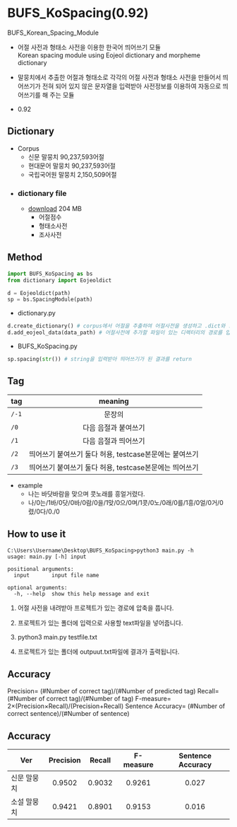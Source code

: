 # BUFS_KoSpacing(0.92)
BUFS_Korean_Spacing_Module  

* 어절 사전과 형태소 사전을 이용한 한국어 띄어쓰기 모듈  
Korean spacing module using Eojeol dictionary and morpheme dictionary  

* 말뭉치에서 추출한 어절과 형태소로 각각의 어절 사전과 형태소 사전을 만들어서 띄어쓰기가 전혀 되어 있지 않은 문자열을 입력받아 사전정보를 이용하여 자동으로 띄어쓰기를 해 주는 모듈

* 0.92 

## Dictionary
+ Corpus
  * 신문 말뭉치 90,237,593어절
  * 현대문어 말뭉치 90,237,593어절
  * 국립국어원 말뭉치 2,150,509어절
+ ### dictionary file
  * [download](https://drive.google.com/open?id=19xpts0_7yF6IucWQtrW9280W7YB61wWV) 204 MB
    - 어절점수
    - 형태소사전
    - 조사사전
    
## Method
```python
import BUFS_KoSpacing as bs
from dictionary import Eojeoldict

d = Eojeoldict(path)
sp = bs.SpacingModule(path)
```
* dictionary.py
```python
d.create_dictionary() # corpus에서 어절을 추출하여 어절사전을 생성하고 .dict와 .txt형태로 저장
d.add_eojeol_data(data_path) # 어절사전에 추가할 파일이 있는 디렉터리의 경로를 입력받아 어절사전에 추가
```
* BUFS_KoSpacing.py
```python
sp.spacing(str()) # string을 입력받아 띄어쓰기가 된 결과를 return
```

## Tag
| tag | meaning |
|---|:---:|
| `/-1` | 문장의 |
| `/0` | 다음 음절과 붙여쓰기 |
| `/1` | 다음 음절과 띄어쓰기 |
| `/2` | 띄어쓰기 붙여쓰기 둘다 허용, testcase본문에는 붙여쓰기 |
| `/3` | 띄어쓰기 붙여쓰기 둘다 허용, testcase본문에는 띄어쓰기 |
* example
  - 나는 바닷바람을 맞으며 콧노래를 흥얼거렸다. 
  - 나/0는/1바/0닷/0바/0람/0을/1맞/0으/0며/1콧/0노/0래/0를/1흥/0얼/0거/0렸/0다/0./0 

## How to use it

```
C:\Users\Username\Desktop\BUFS_KoSpacing>python3 main.py -h
usage: main.py [-h] input

positional arguments:
  input       input file name

optional arguments:
  -h, --help  show this help message and exit
```

1. 어절 사전을 내려받아 프로젝트가 있는 경로에 압축을 풉니다.

1. 프로젝트가 있는 폴더에 입력으로 사용할 text파일을 넣어줍니다.

1. python3 main.py testfile.txt

1. 프로젝트가 있는 폴더에 outpuut.txt파일에 결과가 출력됩니다.

## Accuracy
Precision=  (#Number of correct tag)/(#Number of predicted tag)
Recall=  (#Number of correct tag)/(#Number of tag)
F-measure= 2×(Precision×Recall)/(Precision+Recall)
Sentence Accuracy=  (#Number of correct sentence)/(#Number of sentence)

## Accuracy
| Ver | Precision | Recall | F-measure | Sentence Accuracy |
|---|:---:|:---:|:---:|:---:|
| 신문 말뭉치 |	0.9502	| 0.9032	| 0.9261	| 0.027 |
| 소설 말뭉치	| 0.9421	| 0.8901	| 0.9153	| 0.016 |

